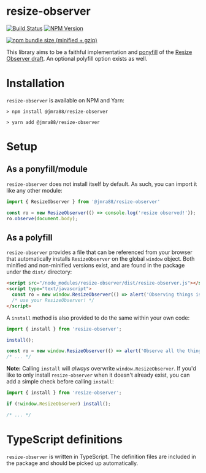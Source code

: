 # resize-observer

[![Build Status][circleci-image]][circleci-url] <!-- [![Coverage Status][coveralls-image]][coveralls-url] --> [![NPM Version][npm-image]][npm-url]

[![npm bundle size (minified + gzip)][size-image]][size-url]

This library aims to be a faithful implementation and [ponyfill](https://ponyfill.com) of the
[Resize Observer draft](https://wicg.github.io/ResizeObserver/). An optional polyfill option exists as well.

[circleci-image]: https://circleci.com/gh/pelotoncycle/resize-observer.svg?style=svg
[circleci-url]: https://circleci.com/gh/pelotoncycle/resize-observer

[coveralls-image]: https://coveralls.io/repos/github/pelotoncycle/resize-observer/badge.svg?branch=master
[coveralls-url]: https://coveralls.io/github/pelotoncycle/resize-observer?branch=master

[npm-image]: https://img.shields.io/npm/v/resize-observer.svg
[npm-url]: https://www.npmjs.com/package/resize-observer

[size-image]: https://img.shields.io/bundlephobia/minzip/resize-observer.svg
[size-url]: https://bundlephobia.com/result?p=resize-observer

# Installation

`resize-observer` is available on NPM and Yarn:

```shell
> npm install @jmra88/resize-observer
```

```shell
> yarn add @jmra88/resize-observer
```

# Setup

## As a ponyfill/module

`resize-observer` does not install itself by default. As such, you can import it like any other module:

```ts
import { ResizeObserver } from '@jmra88/resize-observer'

const ro = new ResizeObserver(() => console.log('resize observed!'));
ro.observe(document.body);
```

## As a polyfill

`resize-observer` provides a file that can be referenced from your browser that automatically installs `ResizeObserver`
on the global `window` object. Both minified and non-minified versions exist, and are found in the package under the
`dist/` directory:

```html
<script src="/node_modules/resize-observer/dist/resize-observer.js"></script>
<script type="text/javascript">
  const ro = new window.ResizeObserver(() => alert('Observing things is super cool!'));
  /* use your ResizeObserver! */
</script>
```

A `install` method is also provided to do the same within your own code:

```ts
import { install } from 'resize-observer';

install();

const ro = new window.ResizeObserver(() => alert('Observe all the things!'));
/* ... */
```

**Note:** Calling `install` will _always_ overwrite `window.ResizeObserver`.
If you'd like to only install `resize-observer` when it doesn't already exist,
you can add a simple check before calling `install`:

```ts
import { install } from 'resize-observer';

if (!window.ResizeObserver) install();

/* ... */
```

# TypeScript definitions

`resize-observer` is written in TypeScript.
The definition files are included in the package and should be picked up automatically.
